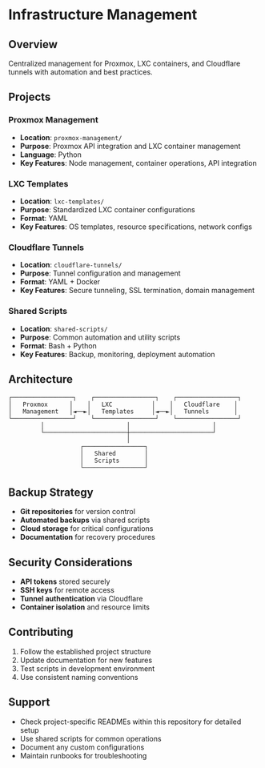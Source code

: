 # Infrastructure Management

## Overview
Centralized management for Proxmox, LXC containers, and Cloudflare tunnels with automation and best practices.

## Projects

### Proxmox Management
- **Location**: `proxmox-management/`
- **Purpose**: Proxmox API integration and LXC container management
- **Language**: Python
- **Key Features**: Node management, container operations, API integration

### LXC Templates
- **Location**: `lxc-templates/`
- **Purpose**: Standardized LXC container configurations
- **Format**: YAML
- **Key Features**: OS templates, resource specifications, network configs

### Cloudflare Tunnels
- **Location**: `cloudflare-tunnels/`
- **Purpose**: Tunnel configuration and management
- **Format**: YAML + Docker
- **Key Features**: Secure tunneling, SSL termination, domain management

### Shared Scripts
- **Location**: `shared-scripts/`
- **Purpose**: Common automation and utility scripts
- **Format**: Bash + Python
- **Key Features**: Backup, monitoring, deployment automation

## Architecture

```
┌─────────────────┐    ┌─────────────────┐    ┌─────────────────┐
│   Proxmox      │    │   LXC           │    │   Cloudflare    │
│   Management   │◄──►│   Templates     │◄──►│   Tunnels       │
└─────────────────┘    └─────────────────┘    └─────────────────┘
         │                       │                       │
         └───────────────────────┼───────────────────────┘
                                 │
                    ┌─────────────────┐
                    │   Shared        │
                    │   Scripts       │
                    └─────────────────┘
```

## Backup Strategy
- **Git repositories** for version control
- **Automated backups** via shared scripts
- **Cloud storage** for critical configurations
- **Documentation** for recovery procedures

## Security Considerations
- **API tokens** stored securely
- **SSH keys** for remote access
- **Tunnel authentication** via Cloudflare
- **Container isolation** and resource limits

## Contributing
1. Follow the established project structure
2. Update documentation for new features
3. Test scripts in development environment
4. Use consistent naming conventions

## Support
- Check project-specific READMEs within this repository for detailed setup
- Use shared scripts for common operations
- Document any custom configurations
- Maintain runbooks for troubleshooting
